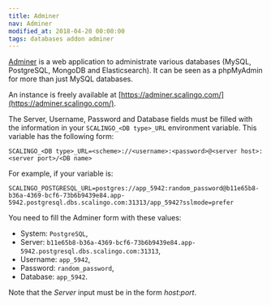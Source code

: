 ```yaml
---
title: Adminer
nav: Adminer
modified_at: 2018-04-20 00:00:00
tags: databases addon adminer
---
```


[Adminer](https://www.adminer.org/) is a web application to administrate various databases (MySQL,
PostgreSQL, MongoDB and Elasticsearch). It can be seen as a phpMyAdmin for more than just MySQL
databases.

An instance is freely available at
[https://adminer.scalingo.com/](https://adminer.scalingo.com/).

The Server, Username, Password and Database fields must be filled with the information in your
`SCALINGO_<DB type>_URL` environment variable. This variable has the following form:

```
SCALINGO_<DB type>_URL=<scheme>://<username>:<password>@<server host>:<server port>/<DB name>
```

For example, if your variable is:

```
SCALINGO_POSTGRESQL_URL=postgres://app_5942:random_password@b11e65b8-b36a-4369-bcf6-73b6b9439e84.app-5942.postgresql.dbs.scalingo.com:31313/app_5942?sslmode=prefer
```

You need to fill the Adminer form with these values:

- System: `PostgreSQL`,
- Server: `b11e65b8-b36a-4369-bcf6-73b6b9439e84.app-5942.postgresql.dbs.scalingo.com:31313`,
- Username: `app_5942`,
- Password: `random_password`,
- Database: `app_5942`.

Note that the *Server* input must be in the form *host:port*.
